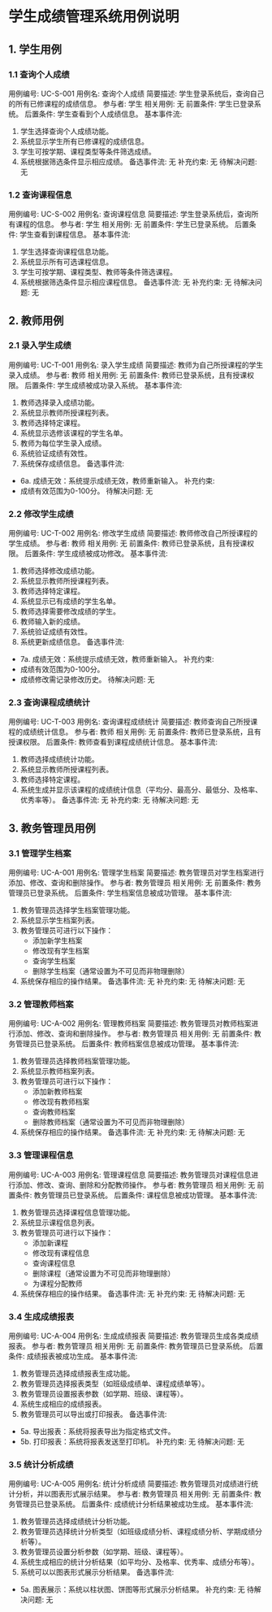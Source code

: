 # 学生成绩管理系统用例说明

## 1. 学生用例

### 1.1 查询个人成绩

用例编号: UC-S-001
用例名: 查询个人成绩
简要描述: 学生登录系统后，查询自己的所有已修课程的成绩信息。
参与者: 学生
相关用例: 无
前置条件: 学生已登录系统。
后置条件: 学生查看到个人成绩信息。
基本事件流:
  1. 学生选择查询个人成绩功能。
  2. 系统显示学生所有已修课程的成绩信息。
  3. 学生可按学期、课程类型等条件筛选成绩。
  4. 系统根据筛选条件显示相应成绩。
备选事件流:
  无
补充约束:
  无
待解决问题:
  无

### 1.2 查询课程信息

用例编号: UC-S-002
用例名: 查询课程信息
简要描述: 学生登录系统后，查询所有课程的信息。
参与者: 学生
相关用例: 无
前置条件: 学生已登录系统。
后置条件: 学生查看到课程信息。
基本事件流:
  1. 学生选择查询课程信息功能。
  2. 系统显示所有可选课程信息。
  3. 学生可按学期、课程类型、教师等条件筛选课程。
  4. 系统根据筛选条件显示相应课程信息。
备选事件流:
  无
补充约束:
  无
待解决问题:
  无

## 2. 教师用例

### 2.1 录入学生成绩

用例编号: UC-T-001
用例名: 录入学生成绩
简要描述: 教师为自己所授课程的学生录入成绩。
参与者: 教师
相关用例: 无
前置条件: 教师已登录系统，且有授课权限。
后置条件: 学生成绩被成功录入系统。
基本事件流:
  1. 教师选择录入成绩功能。
  2. 系统显示教师所授课程列表。
  3. 教师选择特定课程。
  4. 系统显示选修该课程的学生名单。
  5. 教师为每位学生录入成绩。
  6. 系统验证成绩有效性。
  7. 系统保存成绩信息。
备选事件流:
  - 6a. 成绩无效：系统提示成绩无效，教师重新输入。
补充约束:
  - 成绩有效范围为0-100分。
待解决问题:
  无

### 2.2 修改学生成绩

用例编号: UC-T-002
用例名: 修改学生成绩
简要描述: 教师修改自己所授课程的学生成绩。
参与者: 教师
相关用例: 无
前置条件: 教师已登录系统，且有授课权限。
后置条件: 学生成绩被成功修改。
基本事件流:
  1. 教师选择修改成绩功能。
  2. 系统显示教师所授课程列表。
  3. 教师选择特定课程。
  4. 系统显示已有成绩的学生名单。
  5. 教师选择需要修改成绩的学生。
  6. 教师输入新的成绩。
  7. 系统验证成绩有效性。
  8. 系统更新成绩信息。
备选事件流:
  - 7a. 成绩无效：系统提示成绩无效，教师重新输入。
补充约束:
  - 成绩有效范围为0-100分。
  - 成绩修改需记录修改历史。
待解决问题:
  无

### 2.3 查询课程成绩统计

用例编号: UC-T-003
用例名: 查询课程成绩统计
简要描述: 教师查询自己所授课程的成绩统计信息。
参与者: 教师
相关用例: 无
前置条件: 教师已登录系统，且有授课权限。
后置条件: 教师查看到课程成绩统计信息。
基本事件流:
  1. 教师选择成绩统计功能。
  2. 系统显示教师所授课程列表。
  3. 教师选择特定课程。
  4. 系统生成并显示该课程的成绩统计信息（平均分、最高分、最低分、及格率、优秀率等）。
备选事件流:
  无
补充约束:
  无
待解决问题:
  无

## 3. 教务管理员用例

### 3.1 管理学生档案

用例编号: UC-A-001
用例名: 管理学生档案
简要描述: 教务管理员对学生档案进行添加、修改、查询和删除操作。
参与者: 教务管理员
相关用例: 无
前置条件: 教务管理员已登录系统。
后置条件: 学生档案信息被成功管理。
基本事件流:
  1. 教务管理员选择学生档案管理功能。
  2. 系统显示学生档案列表。
  3. 教务管理员可进行以下操作：
     - 添加新学生档案
     - 修改现有学生档案
     - 查询学生档案
     - 删除学生档案（通常设置为不可见而非物理删除）
  4. 系统保存相应的操作结果。
备选事件流:
  无
补充约束:
  无
待解决问题:
  无

### 3.2 管理教师档案

用例编号: UC-A-002
用例名: 管理教师档案
简要描述: 教务管理员对教师档案进行添加、修改、查询和删除操作。
参与者: 教务管理员
相关用例: 无
前置条件: 教务管理员已登录系统。
后置条件: 教师档案信息被成功管理。
基本事件流:
  1. 教务管理员选择教师档案管理功能。
  2. 系统显示教师档案列表。
  3. 教务管理员可进行以下操作：
     - 添加新教师档案
     - 修改现有教师档案
     - 查询教师档案
     - 删除教师档案（通常设置为不可见而非物理删除）
  4. 系统保存相应的操作结果。
备选事件流:
  无
补充约束:
  无
待解决问题:
  无

### 3.3 管理课程信息

用例编号: UC-A-003
用例名: 管理课程信息
简要描述: 教务管理员对课程信息进行添加、修改、查询、删除和分配教师操作。
参与者: 教务管理员
相关用例: 无
前置条件: 教务管理员已登录系统。
后置条件: 课程信息被成功管理。
基本事件流:
  1. 教务管理员选择课程信息管理功能。
  2. 系统显示课程信息列表。
  3. 教务管理员可进行以下操作：
     - 添加新课程
     - 修改现有课程信息
     - 查询课程信息
     - 删除课程（通常设置为不可见而非物理删除）
     - 为课程分配教师
  4. 系统保存相应的操作结果。
备选事件流:
  无
补充约束:
  无
待解决问题:
  无

### 3.4 生成成绩报表

用例编号: UC-A-004
用例名: 生成成绩报表
简要描述: 教务管理员生成各类成绩报表。
参与者: 教务管理员
相关用例: 无
前置条件: 教务管理员已登录系统。
后置条件: 成绩报表被成功生成。
基本事件流:
  1. 教务管理员选择成绩报表生成功能。
  2. 教务管理员选择报表类型（如班级成绩单、课程成绩单等）。
  3. 教务管理员设置报表参数（如学期、班级、课程等）。
  4. 系统生成相应的成绩报表。
  5. 教务管理员可以导出或打印报表。
备选事件流:
  - 5a. 导出报表：系统将报表导出为指定格式文件。
  - 5b. 打印报表：系统将报表发送至打印机。
补充约束:
  无
待解决问题:
  无

### 3.5 统计分析成绩

用例编号: UC-A-005
用例名: 统计分析成绩
简要描述: 教务管理员对成绩进行统计分析，并以图表形式展示结果。
参与者: 教务管理员
相关用例: 无
前置条件: 教务管理员已登录系统。
后置条件: 成绩统计分析结果被成功生成。
基本事件流:
  1. 教务管理员选择成绩统计分析功能。
  2. 教务管理员选择统计分析类型（如班级成绩分析、课程成绩分析、学期成绩分析等）。
  3. 教务管理员设置分析参数（如学期、班级、课程等）。
  4. 系统生成相应的统计分析结果（如平均分、及格率、优秀率、成绩分布等）。
  5. 系统可以以图表形式展示分析结果。
备选事件流:
  - 5a. 图表展示：系统以柱状图、饼图等形式展示分析结果。
补充约束:
  无
待解决问题:
  无
